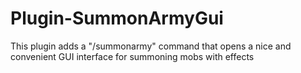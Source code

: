 # Plugin-SummonArmyGui

This plugin adds a "/summonarmy" command that opens a nice and convenient GUI interface for summoning mobs with effects
